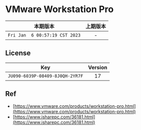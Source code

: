 # VMware Workstation Pro

|本期版本| 上期版本
|:---:|:---:
`Fri Jan  6 00:57:19 CST 2023` | -

## License

Key | Version
:---: | :---:
`JU090-6039P-08409-8J0QH-2YR7F` | 17


## Ref

* [https://www.vmware.com/products/workstation-pro.html](https://www.vmware.com/products/workstation-pro.html)
* [https://www.isharepc.com/36181.html](https://www.isharepc.com/36181.html)